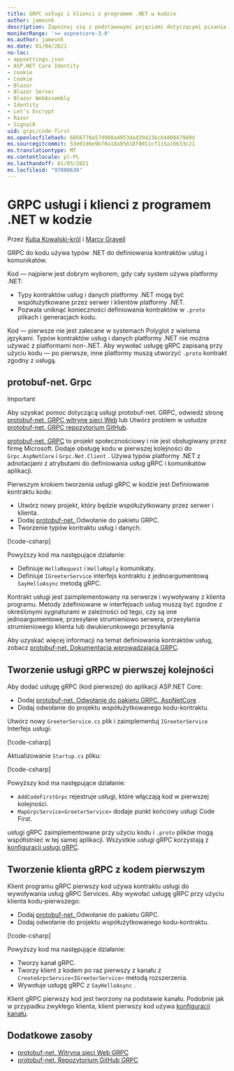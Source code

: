 ```yaml
---
title: GRPC usługi i klienci z programem .NET w kodzie
author: jamesnk
description: Zapoznaj się z podstawowymi pojęciami dotyczącymi pisania kodu-First gRPC przy użyciu platformy .NET.
monikerRange: '>= aspnetcore-3.0'
ms.author: jamesnk
ms.date: 01/04/2021
no-loc:
- appsettings.json
- ASP.NET Core Identity
- cookie
- Cookie
- Blazor
- Blazor Server
- Blazor WebAssembly
- Identity
- Let's Encrypt
- Razor
- SignalR
uid: grpc/code-first
ms.openlocfilehash: 6856770a57d900a4953dad294236cb4d08479d9d
ms.sourcegitcommit: 53e01d6e9b70a18a05618f0011cf115a16633c21
ms.translationtype: MT
ms.contentlocale: pl-PL
ms.lasthandoff: 01/05/2021
ms.locfileid: "97880636"
---
```

# <a name="code-first-grpc-services-and-clients-with-net"></a>GRPC usługi i klienci z programem .NET w kodzie

Przez [Kuba Kowalski-król](https://twitter.com/jamesnk) i [Marcy Gravell](https://twitter.com/marcgravell)

GRPC do kodu używa typów .NET do definiowania kontraktów usług i komunikatów.

Kod — najpierw jest dobrym wyborem, gdy cały system używa platformy .NET:

* Typy kontraktów usług i danych platformy .NET mogą być współużytkowane przez serwer i klientów platformy .NET.
* Pozwala uniknąć konieczności definiowania kontraktów w `.proto` plikach i generacjach kodu.

Kod — pierwsze nie jest zalecane w systemach Polyglot z wieloma językami. Typów kontraktów usług i danych platformy .NET nie można używać z platformami non-.NET. Aby wywołać usługę gRPC zapisaną przy użyciu kodu — po pierwsze, inne platformy muszą utworzyć `.proto` kontrakt zgodny z usługą.

## <a name="protobuf-netgrpc"></a>protobuf-net. Grpc

> [!IMPORTANT]
> Aby uzyskać pomoc dotyczącą usługi protobuf-net. GRPC, odwiedź stronę [protobuf-net. GRPC witrynę sieci Web](https://protobuf-net.github.io/protobuf-net.Grpc/) lub Utwórz problem w usłudze [protobuf-net. GRPC repozytorium GitHub](https://github.com/protobuf-net/protobuf-net.Grpc).

[protobuf-net. GRPC](https://protobuf-net.github.io/protobuf-net.Grpc/) to projekt społecznościowy i nie jest obsługiwany przez firmę Microsoft. Dodaje obsługę kodu w pierwszej kolejności do `Grpc.AspNetCore` i `Grpc.Net.Client` . Używa typów platformy .NET z adnotacjami z atrybutami do definiowania usług gRPC i komunikatów aplikacji.

Pierwszym krokiem tworzenia usługi gRPC w kodzie jest Definiowanie kontraktu kodu:

* Utwórz nowy projekt, który będzie współużytkowany przez serwer i klienta.
* Dodaj [protobuf-net. ](https://www.nuget.org/packages/protobuf-net.Grpc) Odwołanie do pakietu GRPC.
* Tworzenie typów kontraktu usług i danych.

[!code-csharp[](code-first/Contracts.cs)]

Powyższy kod ma następujące działanie:

* Definiuje `HelloRequest` i `HelloReply` komunikaty.
* Definiuje `IGreeterService` interfejs kontraktu z jednoargumentową `SayHelloAsync` metodą gRPC.

Kontrakt usługi jest zaimplementowany na serwerze i wywoływany z klienta programu. Metody zdefiniowane w interfejsach usług muszą być zgodne z określonymi sygnaturami w zależności od tego, czy są one jednoargumentowe, przesyłane strumieniowo serwera, przesyłania strumieniowego klienta lub dwukierunkowego przesyłania

Aby uzyskać więcej informacji na temat definiowania kontraktów usług, zobacz [protobuf-net. Dokumentacja wprowadzająca GRPC](https://protobuf-net.github.io/protobuf-net.Grpc/gettingstarted).

## <a name="create-a-code-first-grpc-service"></a>Tworzenie usługi gRPC w pierwszej kolejności

Aby dodać usługę gRPC (kod pierwszej) do aplikacji ASP.NET Core:

* Dodaj [protobuf-net. Odwołanie do pakietu GRPC. AspNetCore](https://www.nuget.org/packages/protobuf-net.Grpc.AspNetCore) .
* Dodaj odwołanie do projektu współużytkowanego kodu-kontraktu.

Utwórz nowy `GreeterService.cs` plik i zaimplementuj `IGreeterService` Interfejs usługi:

[!code-csharp[](code-first/GreeterService.cs?highlight=1)]

Aktualizowanie `Startup.cs` pliku:

[!code-csharp[](code-first/Startup.cs?highlight=3,17)]

Powyższy kod ma następujące działanie:

* `AddCodeFirstGrpc` rejestruje usługi, które włączają kod w pierwszej kolejności.
* `MapGrpcService<GreeterService>` dodaje punkt końcowy usługi Code First.

usługi gRPC zaimplementowane przy użyciu kodu i `.proto` plików mogą współistnieć w tej samej aplikacji. Wszystkie usługi gRPC korzystają z [konfiguracji usługi gRPC](xref:grpc/configuration#configure-services-options).

## <a name="create-a-code-first-grpc-client"></a>Tworzenie klienta gRPC z kodem pierwszym

Klient programu gRPC pierwszy kod używa kontraktu usługi do wywoływania usług gRPC Services. Aby wywołać usługę gRPC przy użyciu klienta kodu-pierwszego:

* Dodaj [protobuf-net. ](https://www.nuget.org/packages/protobuf-net.Grpc) Odwołanie do pakietu GRPC.
* Dodaj odwołanie do projektu współużytkowanego kodu-kontraktu.

[!code-csharp[](code-first/Program.cs?highlight=2,4-5)]

Powyższy kod ma następujące działanie:

* Tworzy kanał gRPC.
* Tworzy klient z kodem po raz pierwszy z kanału z `CreateGrpcService<IGreeterService>` metodą rozszerzenia.
* Wywołuje usługę gRPC z `SayHelloAsync` .

Klient gRPC pierwszy kod jest tworzony na podstawie kanału. Podobnie jak w przypadku zwykłego klienta, klient pierwszy kod używa [konfiguracji kanału](xref:grpc/configuration#configure-client-options).

## <a name="additional-resources"></a>Dodatkowe zasoby

* [protobuf-net. Witryna sieci Web GRPC](https://protobuf-net.github.io/protobuf-net.Grpc/)
* [protobuf-net. Repozytorium GitHub GRPC](https://github.com/protobuf-net/protobuf-net.Grpc)
